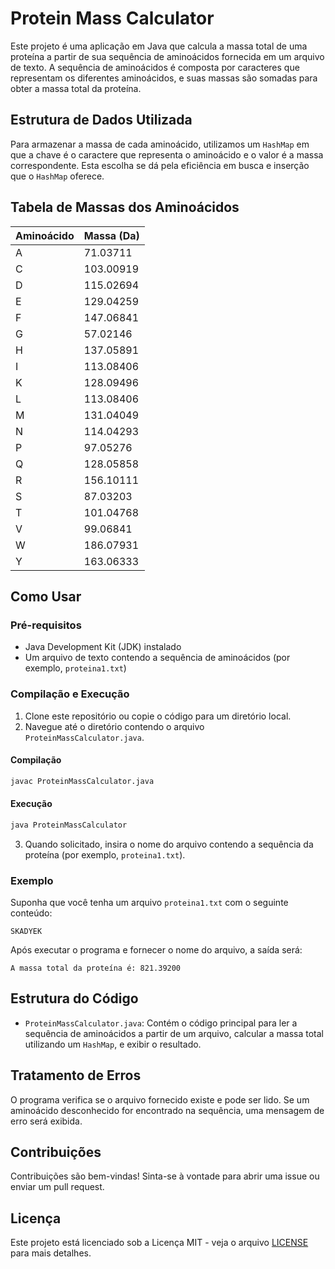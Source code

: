 # Protein Mass Calculator

Este projeto é uma aplicação em Java que calcula a massa total de uma proteína a partir de sua sequência de aminoácidos fornecida em um arquivo de texto. A sequência de aminoácidos é composta por caracteres que representam os diferentes aminoácidos, e suas massas são somadas para obter a massa total da proteína.

## Estrutura de Dados Utilizada

Para armazenar a massa de cada aminoácido, utilizamos um `HashMap` em que a chave é o caractere que representa o aminoácido e o valor é a massa correspondente. Esta escolha se dá pela eficiência em busca e inserção que o `HashMap` oferece.

## Tabela de Massas dos Aminoácidos

| Aminoácido | Massa (Da) |
|------------|-------------|
| A          | 71.03711    |
| C          | 103.00919   |
| D          | 115.02694   |
| E          | 129.04259   |
| F          | 147.06841   |
| G          | 57.02146    |
| H          | 137.05891   |
| I          | 113.08406   |
| K          | 128.09496   |
| L          | 113.08406   |
| M          | 131.04049   |
| N          | 114.04293   |
| P          | 97.05276    |
| Q          | 128.05858   |
| R          | 156.10111   |
| S          | 87.03203    |
| T          | 101.04768   |
| V          | 99.06841    |
| W          | 186.07931   |
| Y          | 163.06333   |

## Como Usar

### Pré-requisitos

- Java Development Kit (JDK) instalado
- Um arquivo de texto contendo a sequência de aminoácidos (por exemplo, `proteina1.txt`)

### Compilação e Execução

1. Clone este repositório ou copie o código para um diretório local.
2. Navegue até o diretório contendo o arquivo `ProteinMassCalculator.java`.

#### Compilação

```sh
javac ProteinMassCalculator.java
```

#### Execução

```sh
java ProteinMassCalculator
```

3. Quando solicitado, insira o nome do arquivo contendo a sequência da proteína (por exemplo, `proteina1.txt`).

### Exemplo

Suponha que você tenha um arquivo `proteina1.txt` com o seguinte conteúdo:

```
SKADYEK
```

Após executar o programa e fornecer o nome do arquivo, a saída será:

```
A massa total da proteína é: 821.39200
```

## Estrutura do Código

- `ProteinMassCalculator.java`: Contém o código principal para ler a sequência de aminoácidos a partir de um arquivo, calcular a massa total utilizando um `HashMap`, e exibir o resultado.

## Tratamento de Erros

O programa verifica se o arquivo fornecido existe e pode ser lido. Se um aminoácido desconhecido for encontrado na sequência, uma mensagem de erro será exibida.

## Contribuições

Contribuições são bem-vindas! Sinta-se à vontade para abrir uma issue ou enviar um pull request.

## Licença

Este projeto está licenciado sob a Licença MIT - veja o arquivo [LICENSE](LICENSE) para mais detalhes.